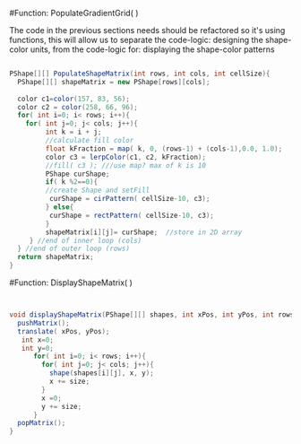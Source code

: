 #Function: PopulateGradientGrid( ) 

The code in the previous sections needs should be refactored so it's using functions, this will allow us to separate the code-logic: designing the shape-color units, from the code-logic for: displaying the shape-color patterns 



```java

PShape[][] PopulateShapeMatrix(int rows, int cols, int cellSize){
  PShape[][] shapeMatrix = new PShape[rows][cols];
  
  color c1=color(157, 83, 56);
  color c2 = color(258, 66, 96);
  for( int i=0; i< rows; i++){
    for( int j=0; j< cols; j++){
         int k = i + j;
         //calculate fill color
         float kFraction = map( k, 0, (rows-1) + (cols-1),0.0, 1.0);
         color c3 = lerpColor(c1, c2, kFraction);
         //fill( c3 ); ///use map? max of k is 10
         PShape curShape;
         if( k %2==0){
         //create Shape and setFill 
          curShape = cirPattern( cellSize-10, c3);
         } else{
          curShape = rectPattern( cellSize-10, c3);
         }
         shapeMatrix[i][j]= curShape;  //store in 2D array
     } //end of inner loop (cols)
  } //end of outer loop (rows) 
  return shapeMatrix;
}

```



#Function: DisplayShapeMatrix( )


```java

void displayShapeMatrix(PShape[][] shapes, int xPos, int yPos, int rows, int cols, int size){  pushMatrix();  translate( xPos, yPos);   int x=0;   int y=0;      for( int i=0; i< rows; i++){        for( int j=0; j< cols; j++){          shape(shapes[i][j], x, y);          x += size;        }          x =0;        y += size;      }  popMatrix();}
```

